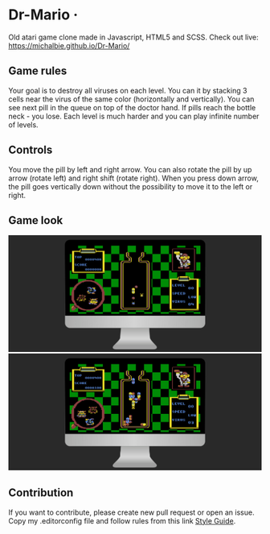 # Dr-Mario &middot; 

Old atari game clone  made in Javascript, HTML5 and SCSS. Check out live: https://michalbie.github.io/Dr-Mario/


## Game rules
Your goal is to destroy all viruses on each level. You can it by stacking 3 cells near the virus of the same color (horizontally and vertically). You can see next pill in the queue on top of the doctor hand. If pills reach the bottle neck - you lose. Each level is much harder and you can play infinite number of levels.

## Controls
You move the pill by left and right arrow. You can also rotate the pill by up arrow (rotate left) and right shift (rotate right). When you press down arrow, the pill goes vertically down without the possibility to move it to the left or right.

## Game look
![Desktop](assets/screenshots/desktop1.PNG "Desktop")
![Desktop](assets/screenshots/desktop2.PNG "Desktop")

## Contribution
If you want to contribute, please create new pull request or open an issue. Copy my .editorconfig file and follow rules from this link [Style Guide](https://github.com/bevacqua/js 
"bavacqua style guide").
